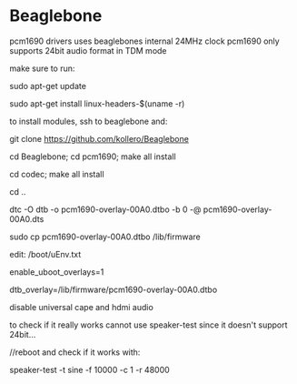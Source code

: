 # Beaglebone
pcm1690 drivers uses beaglebones internal 24MHz clock
pcm1690 only supports 24bit audio format in TDM mode

make sure to run:

sudo apt-get update

sudo apt-get install linux-headers-$(uname -r)

to install modules, ssh to beaglebone and:

git clone https://github.com/kollero/Beaglebone

cd Beaglebone;
cd pcm1690;
make all install

cd codec;
make all install

cd ..

dtc -O dtb -o pcm1690-overlay-00A0.dtbo -b 0 -@ pcm1690-overlay-00A0.dts

sudo cp pcm1690-overlay-00A0.dtbo /lib/firmware

edit: /boot/uEnv.txt

enable_uboot_overlays=1

dtb_overlay=/lib/firmware/pcm1690-overlay-00A0.dtbo

disable universal cape and hdmi audio

to check if it really works cannot use speaker-test since it doesn't support 24bit...

//reboot and check if it works with:

speaker-test -t sine -f 10000 -c 1 -r 48000


